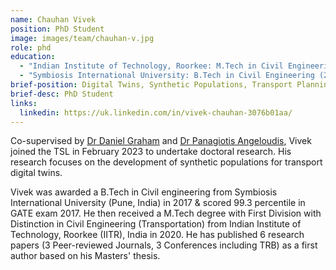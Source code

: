 ```yaml
---
name: Chauhan Vivek
position: PhD Student
image: images/team/chauhan-v.jpg
role: phd
education: 
  - "Indian Institute of Technology, Roorkee: M.Tech in Civil Engineering (Transportation) (2018)"
  - "Symbiosis International University: B.Tech in Civil Engineering (2017)"
brief-position: Digital Twins, Synthetic Populations, Transport Planning
brief-desc: PhD Student
links:
  linkedin: https://uk.linkedin.com/in/vivek-chauhan-3076b01aa/
---
```



Co-supervised by [Dr Daniel Graham](https://www.imperial.ac.uk/people/d.j.graham) and [Dr Panagiotis Angeloudis](https://www.imperial.ac.uk/people/p.angeloudis), Vivek joined the TSL in February 2023 to undertake doctoral research. His research focuses on the development of synthetic populations for transport digital twins.

Vivek was awarded a B.Tech in Civil engineering from Symbiosis International University (Pune, India) in 2017 & scored 99.3 percentile in GATE exam 2017. He then received a M.Tech degree with First Division with Distinction in Civil Engineering (Transportation) from Indian Institute of Technology, Roorkee (IITR), India in 2020. He has published 6 research papers (3 Peer-reviewed Journals, 3 Conferences including TRB) as a first author based on his Masters' thesis.